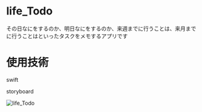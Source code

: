 # life_Todo
その日なにをするのか、明日なにをするのか、来週までに行うことは、来月までに行うことはといったタスクをメモするアプリです

# 使用技術
swift

storyboard

![life_Todo](https://user-images.githubusercontent.com/65348333/118454564-78a18b00-b733-11eb-90e7-0464524bfa87.gif)

